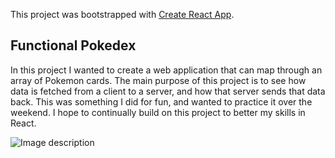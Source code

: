 This project was bootstrapped with [Create React App](https://github.com/facebook/create-react-app).

## Functional Pokedex

In this project I wanted to create a web application that can map through an array of Pokemon cards. The main purpose of this project is to see how data is fetched from a client to a server, and how that server sends that data back. This was something I did for fun, and wanted to practice it over the weekend. I hope to continually build on this project to better my skills in React.

![Image description](https://cdn.glitch.com/875fcc3a-ee91-4d48-806c-d5b121d9c21c%2FPokeDex%20website.png?v=1589615269553)
